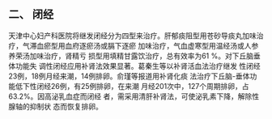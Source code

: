 ##   二、  闭经  

天津中心妇产科医院将继发闭经分为四型来治疗。肝郁痰阻型用苍砂导痰丸加味治疗，气滞血瘀型用血府逐瘀汤或膈下逐瘀 加味治疗，气血虚寒型用温经汤或人参养荣汤加味治疗，肾精亏 损型用填精甘露饮治疗，总有效率为61 %。对下丘脑垂体功能失 调性闭经应用补肾法效果显著。葛秦生等以补肾活血法治疗继发 性闭经23例，18例月经来潮，14例排卵。俞瑾等报道用补肾化痰 法治疗下丘脑-垂体功能低下性闭经26例，有25例排卵，在来潮 月经201次中，127个周期排卵，占63.2%。因高泌乳血症而闭经 者，需采用清肝补肾法，可使泌乳素下降，解除性腺轴的抑制状 态而恢复排卵。 
